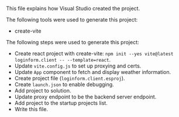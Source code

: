 This file explains how Visual Studio created the project.

The following tools were used to generate this project:
- create-vite

The following steps were used to generate this project:
- Create react project with create-vite: `npm init --yes vite@latest loginform.client -- --template=react`.
- Update `vite.config.js` to set up proxying and certs.
- Update `App` component to fetch and display weather information.
- Create project file (`loginform.client.esproj`).
- Create `launch.json` to enable debugging.
- Add project to solution.
- Update proxy endpoint to be the backend server endpoint.
- Add project to the startup projects list.
- Write this file.
